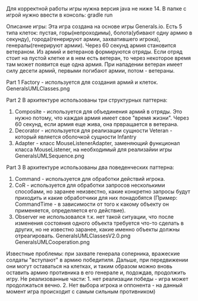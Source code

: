 Для корректной работы игры нужна версия java не ниже 14.
В папке с игрой нужно ввести в консоль: 
gradle run

Описание игры: Эта игра создана на основе игры Generals.io.
Есть 5 типа клеток: пустая, горы(непроходимы), болота(убивают одну армию в секунду),
города(генерируют армии, захватившего игрока), генералы(генерируют армии).
Через 60 секунд армия становится ветераном. 
Из армий и ветеранов формируются отряды.
Если отряд стоит на пустой клетке и в нем есть ветеран, то через некоторое время там 
может появится еще одна армия.
При нападении ветеран имеет силу десети армий, первыми погибают армии, потом - ветераны.

Part 1
Factory - используется для создания армий и клеток.
GeneralsUMLClasses.png

Part 2
В архитектуре использованы три структурных паттерна:
1. Composite - используется для объединения армий в отряды. 
   Это нужно потому, что каждая армия имеет свое "время жизни". 
   Через 60 секунд, если армия еще жива, она првращается в ветерана.
2. Decorator - используется для реализации сущности Veteran - 
   который является оболочкой сущности Infantry
3. Adapter - класс MouseListenerAdapter, заменяющий функционал класса
   MouseListener, на необходимый для реализайии игры
GeneralsUMLSequence.png

Part 3
В архитектуре использованы два поведенческих паттерна:
1. Command - используется для обработки действий игрока.
2. CoR - используется для обработки запросов несколькими способами, но заранее 
   неизвестно, какие конкретно запросы будут приходить и какие обработчики для них 
   понадобятся (Пример: CommandTime - в зависимости от того к какому объекту он применяется,
   определяется его действие).
3. Observer не использовался т.к. нет такой ситуации, что после изменения состояния 
   одного объекта требуется что-то сделать в других, но не известно заранее, какие 
   именно объекты должны отреагировать.
GeneralsUMLClassesV2.0.png
GeneralsUMLCooperation.png

Известные проблемы: при захвате генерала соперника, вражеские солдаты "вступают" в армию победитиля.
Дальше, при передвижении они могут оставаться на клетках, и таким образом можно вновь 
оставить армию противника в его генерале и, подождав, продолжить игру.
Не реализованные части: 1. нет реализации победы - игра может продолжаться вечно.
2. Нет выбора игрока и оппонента - на данный момент игра происходит с самым сильным противником)
